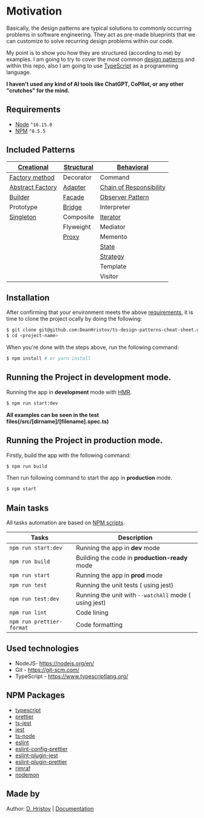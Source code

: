 # Motivation

Basically, the design patterns are typical solutions to commonly occurring problems in software engineering. They act as
pre-made blueprints that we can customize to solve recurring design problems within our code.

My point is to show you how they are structured (according to me) by examples. I am going to try to cover the most
common [design patterns](https://en.wikipedia.org/wiki/Design_Patterns) and within this repo, also I am going to
use [TypeScript](https://www.typescriptlang.org/) as a programming language.

**I haven't used any kind of AI tools like ChatGPT, CoPIlot, or any other "crutches" for the mind.**

## Requirements

- [Node](https://nodejs.org/en/) `^16.15.0`
- [NPM](https://www.npmjs.com/) `^8.5.5`

## Included Patterns

| [Creational](https://rb.gy/rta82)                   | [Structural](https://rb.gy/4r76y)   | [Behavioral](https://rb.gy/sa63a)                                 |
|-----------------------------------------------------|-------------------------------------|-------------------------------------------------------------------|
| [Factory method](/src/creational/FactoryMethod)     | Decorator                           | Command                                                           |
| [Abstract Factory](/src/creational/AbstractFactory) | [Adapter](/src/structural/Adapter/) | [Chain of Responsibility](/src/behavioral/ChainOfResponsibility/) |
| [Builder](/src/creational/Builder/)                 | [Facade](/src/structural/Facade/)   | [Observer Pattern](/src/behavioral/Observer)                      |
| Prototype                                           | [Bridge](/src/structural/Bridge/)   | Interpreter                                                       |
| [Singleton](/src/creational/singleton/)             | Composite                           | [Iterator](/src/behavioral/Iterator)                              |
|                                                     | Flyweight                           | Mediator                                                          |
|                                                     | [Proxy](/src/structural/Proxy/)     | Memento                                                           |
|                                                     |                                     | [State](/src/behavioral/State)                                    |
|                                                     |                                     | [Strategy](/src/behavioral/Strategy)                              |
|                                                     |                                     | Template                                                          |
|                                                     |                                     | Visitor                                                           |

## Installation

After confirming that your environment meets the above [requirements](#requirements), it is time to clone the project
ocally by doing the following:

```bash
$ git clone git@github.com:DeanHristov/ts-design-patterns-cheat-sheet.git <project-name>
$ cd <project-name>
```

When you're done with the steps above, run the following command:

```bash
$ npm install # or yarn install
```

## Running the Project in development mode.

Running the app in **development** mode with [HMR](https://www.npmjs.com/package/nodemon).

```bash
$ npm run start:dev
```

**All examples can be seen in the test files(/src/[dirname]/[filename].spec.ts)**

## Running the Project in production mode.

Firstly, build the app with the following command:

```bash
$ npm run build
```

Then run following command to start the app in **production** mode.

```bash
$ npm start
```

## Main tasks

All tasks automation are based on [NPM scripts](https://docs.npmjs.com/misc/scripts).

| Tasks                     | Description                                           |
|---------------------------|-------------------------------------------------------|
| `npm run start:dev`       | Running the app in **dev** mode                       |
| `npm run build`           | Building the code in **production-ready** mode        |
| `npm run start`           | Running the app in **prod** mode                      |
| `npm run test`            | Running the unit tests ( using jest)                  |
| `npm run test:dev`        | Running the unit with `--watchAll` mode ( using jest) |
| `npm run lint`            | Code lining                                           |
| `npm run prettier-format` | Code formatting                                       |

## Used technologies

- NodeJS- https://nodejs.org/en/
- Git - https://git-scm.com/
- TypeScript - https://www.typescriptlang.org/

## NPM Packages

- [typescript](https://www.npmjs.com/package/typescript)
- [prettier](https://www.npmjs.com/package/prettier)
- [ts-jest](https://www.npmjs.com/package/ts-jest)
- [jest](https://www.npmjs.com/package/jest)
- [ts-node](https://www.npmjs.com/package/ts-node)
- [eslint](https://www.npmjs.com/package/eslint)
- [eslint-config-prettier](https://www.npmjs.com/package/eslint-config-prettier)
- [eslint-plugin-jest](https://www.npmjs.com/package/eslint-plugin-jest)
- [eslint-plugin-prettier](https://www.npmjs.com/package/eslint-plugin-prettier)
- [rimraf](https://www.npmjs.com/package/rimraf)
- [nodemon](https://www.npmjs.com/package/nodemon)

## Made by

Author: [D. Hristov](https://dhristov.eu/) | [Documentation](https://github.com/DeanHristov/ts-design-patterns-cheat-sheet/wiki)
